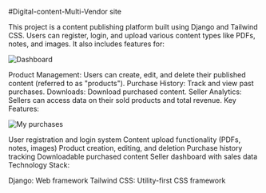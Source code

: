 #Digital-content-Multi-Vendor site

This project is a content publishing platform built using Django and Tailwind CSS. Users can register, login, and upload various content types like PDFs, notes, and images. It also includes features for:

![Dashboard](https://github.com/priyansudash03/Digital-content-multi-vendor/assets/108187409/598ffc14-7af9-4314-96cc-f5214d7ac549)

Product Management: Users can create, edit, and delete their published content (referred to as "products").
Purchase History: Track and view past purchases.
Downloads: Download purchased content.
Seller Analytics: Sellers can access data on their sold products and total revenue.
Key Features:

![My purchases](https://github.com/priyansudash03/Digital-content-multi-vendor/assets/108187409/abe652a7-d6d2-4c13-a994-84c0d24c441d)

User registration and login system
Content upload functionality (PDFs, notes, images)
Product creation, editing, and deletion
Purchase history tracking
Downloadable purchased content
Seller dashboard with sales data
Technology Stack:

Django: Web framework
Tailwind CSS: Utility-first CSS framework
